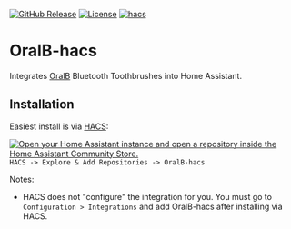 
[![GitHub Release](https://img.shields.io/github/release/bkbilly/hass-oralb.svg?style=flat-square)](https://github.com/bkbilly/hass-oralb/releases)
[![License](https://img.shields.io/github/license/bkbilly/hass-oralb.svg?style=flat-square)](LICENSE)
[![hacs](https://img.shields.io/badge/HACS-default-orange.svg?style=flat-square)](https://hacs.xyz)


# OralB-hacs
Integrates [OralB](https://oralb.com/en-us/products/shop-all/) Bluetooth Toothbrushes into Home Assistant.

## Installation

Easiest install is via [HACS](https://hacs.xyz/):

[![Open your Home Assistant instance and open a repository inside the Home Assistant Community Store.](https://my.home-assistant.io/badges/hacs_repository.svg)](https://my.home-assistant.io/redirect/hacs_repository/?owner=bkbilly&repository=hass-oralb&category=integration)
`HACS -> Explore & Add Repositories -> OralB-hacs`

Notes:
- HACS does not "configure" the integration for you. You must go to `Configuration > Integrations` and add OralB-hacs after installing via HACS.
